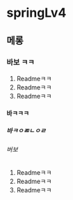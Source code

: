 # springLv4
## 메롱
### 바보 ㅋㅋ
1. Readmeㅋㅋ
2. Readmeㅋㅋ
3. Readmeㅋㅋ
#### 바ㅋㅋㅋ
##### 바ㅋㅇㄻㄴㅇㄹ

###### 버보

1. Readmeㅋㅋ
2. Readmeㅋㅋ
3. Readmeㅋㅋ

